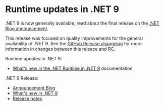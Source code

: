 # Runtime updates in .NET 9

.NET 9 is now generally available, read about the final release on the [.NET Blog announcement](https://aka.ms/dotnet9).

This release was focused on quality improvements for the general availability of .NET 9. See the [GitHub Release changelog](https://github.com/dotnet/runtime/compare/v9.0.0-rc.2.24473.5...v9.0.0) for more information in changes between this releace and RC.

Runtime updates in .NET 9:

* [What's new in the .NET Runtime in .NET 9](https://learn.microsoft.com/dotnet/core/whats-new/dotnet-9/runtime) documentation.

.NET 9 Release:

* [Announcement Blog](https://aka.ms/dotnet9)
* [What's new in .NET 9](https://learn.microsoft.com/dotnet/core/whats-new/dotnet-9/overview)
* [Release notes](README.md)
